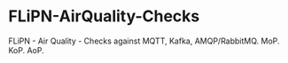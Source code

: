 # FLiPN-AirQuality-Checks
FLiPN - Air Quality - Checks against MQTT, Kafka, AMQP/RabbitMQ.  MoP. KoP. AoP.
